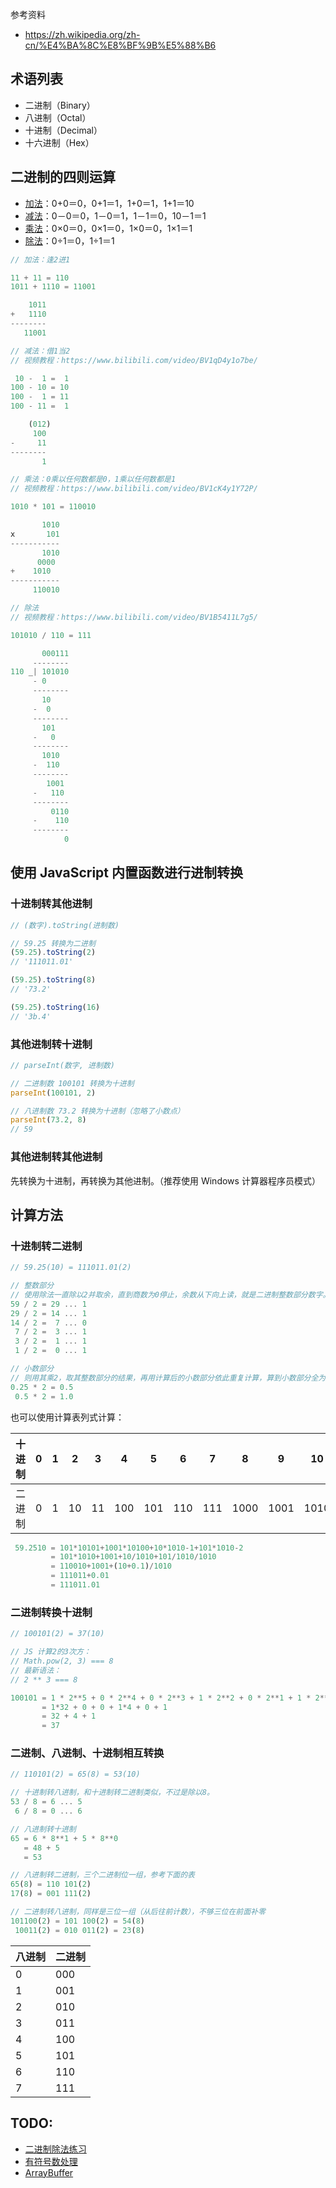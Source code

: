 参考资料
- https://zh.wikipedia.org/zh-cn/%E4%BA%8C%E8%BF%9B%E5%88%B6

## 术语列表

- 二进制（Binary）
- 八进制（Octal）
- 十进制（Decimal）
- 十六进制（Hex）

## 二进制的四则运算

- [加法](https://zh.wikipedia.org/wiki/加法)：0+0＝0，0+1＝1，1+0＝1，1+1＝10
- [减法](https://zh.wikipedia.org/wiki/减法)：0－0＝0，1－0＝1，1－1＝0，10－1＝1
- [乘法](https://zh.wikipedia.org/wiki/乘法)：0×0＝0，0×1＝0，1×0＝0，1×1＝1
- [除法](https://zh.wikipedia.org/wiki/除法)：0÷1＝0，1÷1＝1

```js
// 加法：逢2进1

11 + 11 = 110
1011 + 1110 = 11001

    1011
+   1110
--------
   11001
```

```js
// 减法：借1当2
// 视频教程：https://www.bilibili.com/video/BV1qD4y1o7be/

 10 -  1 =  1
100 - 10 = 10
100 -  1 = 11
100 - 11 =  1

    (012)
     100
-     11
--------
       1
```

```js
// 乘法：0乘以任何数都是0，1乘以任何数都是1
// 视频教程：https://www.bilibili.com/video/BV1cK4y1Y72P/

1010 * 101 = 110010

       1010
x       101
-----------
       1010
      0000 
+    1010  
-----------
     110010 
```

```js
// 除法
// 视频教程：https://www.bilibili.com/video/BV1B5411L7g5/

101010 / 110 = 111

       000111
     --------
110 _| 101010
     - 0     
     --------
       10    
     -  0    
     --------
       101   
     -   0   
     --------
       1010  
     -  110  
     --------
        1001
     -   110
     --------
         0110
     -    110
     --------
            0
```



## 使用 JavaScript 内置函数进行进制转换

### 十进制转其他进制

```js
// (数字).toString(进制数)

// 59.25 转换为二进制
(59.25).toString(2)
// '111011.01'

(59.25).toString(8)
// '73.2'

(59.25).toString(16)
// '3b.4'
```

### 其他进制转十进制

```js
// parseInt(数字, 进制数)

// 二进制数 100101 转换为十进制
parseInt(100101, 2)

// 八进制数 73.2 转换为十进制（忽略了小数点）
parseInt(73.2, 8)
// 59
```

### 其他进制转其他进制

先转换为十进制，再转换为其他进制。（推荐使用 Windows 计算器程序员模式）

## 计算方法

### 十进制转二进制

```js
// 59.25(10) = 111011.01(2)

// 整数部分
// 使用除法一直除以2并取余，直到商数为0停止，余数从下向上读，就是二进制整数部分数字。
59 / 2 = 29 ... 1
29 / 2 = 14 ... 1
14 / 2 =  7 ... 0
 7 / 2 =  3 ... 1
 3 / 2 =  1 ... 1
 1 / 2 =  0 ... 1

// 小数部分
// 则用其乘2，取其整数部分的结果，再用计算后的小数部分依此重复计算，算到小数部分全为0为止，之后读所有计算后整数部分的数字，从上读到下。 
0.25 * 2 = 0.5
 0.5 * 2 = 1.0
```

也可以使用计算表列式计算：

| 十进制 | 0    | 1    | 2    | 3    | 4    | 5    | 6    | 7    | 8    | 9    | 10   |
| ------ | ---- | ---- | ---- | ---- | ---- | ---- | ---- | ---- | ---- | ---- | ---- |
| 二进制 | 0    | 1    | 10   | 11   | 100  | 101  | 110  | 111  | 1000 | 1001 | 1010 |

```js
 59.2510 = 101*10101+1001*10100+10*1010-1+101*1010-2
         = 101*1010+1001+10/1010+101/1010/1010
         = 110010+1001+(10+0.1)/1010
         = 111011+0.01
         = 111011.01
```

### 二进制转换十进制

```js
// 100101(2) = 37(10)

// JS 计算2的3次方：
// Math.pow(2, 3) === 8
// 最新语法：
// 2 ** 3 === 8

100101 = 1 * 2**5 + 0 * 2**4 + 0 * 2**3 + 1 * 2**2 + 0 * 2**1 + 1 * 2**0
       = 1*32 + 0 + 0 + 1*4 + 0 + 1
       = 32 + 4 + 1
       = 37
```

### 二进制、八进制、十进制相互转换

```js
// 110101(2) = 65(8) = 53(10)

// 十进制转八进制，和十进制转二进制类似，不过是除以8。
53 / 8 = 6 ... 5
 6 / 8 = 0 ... 6

// 八进制转十进制
65 = 6 * 8**1 + 5 * 8**0
   = 48 + 5
   = 53

// 八进制转二进制，三个二进制位一组，参考下面的表
65(8) = 110 101(2)
17(8) = 001 111(2)

// 二进制转八进制，同样是三位一组（从后往前计数），不够三位在前面补零
101100(2) = 101 100(2) = 54(8)
 10011(2) = 010 011(2) = 23(8)
```

| 八进制 | 二进制 |
| ------ | ------ |
| 0      | 000    |
| 1      | 001    |
| 2      | 010    |
| 3      | 011    |
| 4      | 100    |
| 5      | 101    |
| 6      | 110    |
| 7      | 111    |

## TODO:

- [二进制除法练习](https://www.bilibili.com/video/BV1B5411L7g5/)
- [有符号数处理](https://zh.wikipedia.org/zh-cn/%E6%9C%89%E7%AC%A6%E8%99%9F%E6%95%B8%E8%99%95%E7%90%86)
- [ArrayBuffer](https://es6.ruanyifeng.com/#docs/arraybuffer)
